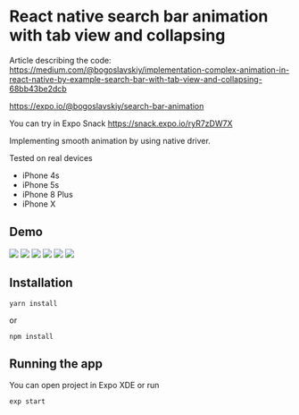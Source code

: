 # React native search bar animation with tab view and collapsing

Article describing the code:
https://medium.com/@bogoslavskiy/implementation-complex-animation-in-react-native-by-example-search-bar-with-tab-view-and-collapsing-68bb43be2dcb

https://expo.io/@bogoslavskiy/search-bar-animation

You can try in Expo Snack https://snack.expo.io/ryR7zDW7X

Implementing smooth animation by using native driver.

Tested on real devices
- iPhone 4s
- iPhone 5s
- iPhone 8 Plus
- iPhone X

## Demo

![](/demoGIF/ios_animation.gif)
![](/demoGIF/ios_intermediate_state.gif)
![](/demoGIF/ios.gif)
![](/demoGIF/expended.gif)
![](/demoGIF/android.gif)
![](/demoGIF/android_intermediate_state.gif)

## Installation

```
yarn install
```
or
```
npm install
```

## Running the app

You can open project in Expo XDE or run

```
exp start
```
